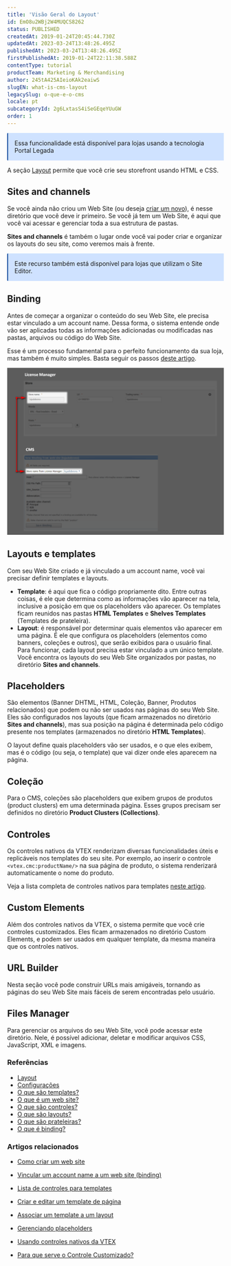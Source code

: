 ```yaml
---
title: 'Visão Geral do Layout'
id: EmO8u2WBj2W4MUQCS8262
status: PUBLISHED
createdAt: 2019-01-24T20:45:44.730Z
updatedAt: 2023-03-24T13:48:26.495Z
publishedAt: 2023-03-24T13:48:26.495Z
firstPublishedAt: 2019-01-24T22:11:38.588Z
contentType: tutorial
productTeam: Marketing & Merchandising
author: 245tA425AIeioKAk2eaiwS
slugEN: what-is-cms-layout
legacySlug: o-que-e-o-cms
locale: pt
subcategoryId: 2g6LxtasS4iSeGEqeYUuGW
order: 1
---
```


<div style="background-color:#cfe2ff; border-left: 2px solid #084298; border-top-left-radius: 2px; border-bottom-left-radius: 2px; margin-bottom: 10px; padding: 15px">
  Essa funcionalidade está disponível para lojas usando a tecnologia Portal Legada
</div>

A seção [Layout](/pt/subcategory/layout--2g6LxtasS4iSeGEqeYUuGW) permite que você crie seu storefront usando HTML e CSS.

## Sites and channels

Se você ainda não criou um Web Site (ou deseja [criar um novo](/pt/tutorial/como-criar-um-web-site)), é nesse diretório que você deve ir primeiro. Se você já tem um Web Site, é aqui que você vai acessar e gerenciar toda a sua estrutura de pastas.

**Sites and channels** é também o lugar onde você vai poder criar e organizar os layouts do seu site, como veremos mais à frente.

<div style="background-color:#cfe2ff; border-left: 2px solid #084298; border-top-left-radius: 2px; border-bottom-left-radius: 2px; margin-bottom: 10px; padding: 15px">
  Este recurso também está disponível para lojas que utilizam o Site Editor.
</div>

## Binding

Antes de começar a organizar o conteúdo do seu Web Site, ele precisa estar vinculado a um account name. Dessa forma, o sistema entende onde vão ser aplicadas todas as informações adicionadas ou modificadas nas pastas, arquivos ou código do Web Site.

Esse é um processo fundamental para o perfeito funcionamento da sua loja, mas também é muito simples. Basta seguir os passos [deste artigo](/pt/tutorial/vincular-um-account-name-a-um-website-binding).

![Binding](https://raw.githubusercontent.com/vtexdocs/help-center-content/refs/heads/main/docs/pt/tutorials/storefront/layout/o-que-e-o-cms-layout_1.png)

## Layouts e templates

Com seu Web Site criado e já vinculado a um account name, você vai precisar definir templates e layouts.

- **Template**: é aqui que fica o código propriamente dito. Entre outras coisas, é ele que determina como as informações vão aparecer na tela, inclusive a posição em que os placeholders vão aparecer. Os templates ficam reunidos nas pastas **HTML Templates** e **Shelves Templates** (Templates de prateleira).
- **Layout**: é responsável por determinar quais elementos vão aparecer em uma página. É ele que configura os placeholders (elementos como banners, coleções e outros), que serão exibidos para o usuário final. Para funcionar, cada layout precisa estar vinculado a um único template. Você encontra os layouts do seu Web Site organizados por pastas, no diretório **Sites and channels**.

## Placeholders

São elementos (Banner DHTML, HTML, Coleção, Banner, Produtos relacionados) que podem ou não ser usados nas páginas do seu Web Site. Eles são configurados nos layouts (que ficam armazenados no diretório **Sites and channels**), mas sua posição na página é determinada pelo código presente nos templates (armazenados no diretório **HTML Templates**). 

O layout define quais placeholders vão ser usados, e o que eles exibem, mas é o código (ou seja, o template) que vai dizer onde eles aparecem na página.

## Coleção
Para o CMS, coleções são placeholders que exibem grupos de produtos (product clusters) em uma determinada página. Esses grupos precisam ser definidos no diretório **Product Clusters (Collections)**.

## Controles
Os controles nativos da VTEX renderizam diversas funcionalidades úteis e replicáveis nos templates do seu site. Por exemplo, ao inserir o controle `<vtex.cmc:productName/>` na sua página de produto, o sistema renderizará automaticamente o nome do produto.

Veja a lista completa de controles nativos para templates [neste artigo](/pt/tutorial/lista-de-controles-para-templates).

## Custom Elements
Além dos controles nativos da VTEX, o sistema permite que você crie controles customizados. Eles ficam armazenados no diretório Custom Elements, e podem ser usados em qualquer template, da mesma maneira que os controles nativos.

## URL Builder
Nesta seção você pode construir URLs mais amigáveis, tornando as páginas do seu Web Site mais fáceis de serem encontradas pelo usuário.

## Files Manager
Para gerenciar os arquivos do seu Web Site, você pode acessar este diretório. Nele, é possível adicionar, deletar e modificar arquivos CSS, JavaScript, XML e imagens.

### Referências

- [Layout](/pt/subcategory/layout--2g6LxtasS4iSeGEqeYUuGW)
- [Configurações](/pt/subcategory/configuracoes-de-cms--6kovkwzMRyeOOc2iEC4suM)
- [O que são templates?](/pt/tutorial/o-que-sao-templates--4l7BQBYO9ycumsqua2CU88?&utm_source=autocomplete)
- [O que é um web site?](/pt/tutorial/o-que-e-um-web-site--5sPUdFEv9C02i0MMqqSo0U?&utm_source=autocomplete)
- [O que são controles?](/pt/tutorial/o-que-sao-controles--6e2qsk9zu8IQuyEysKweag?&utm_source=autocomplete)
- [O que são layouts?](/pt/tutorial/o-que-sao-layouts--CckPh00rZIcIUG60y8Gse?&utm_source=autocomplete)
- [O que são prateleiras?](/pt/tutorial/o-que-sao-prateleiras--28D8d6GFfuAsuAoeWC8eq0?&utm_source=autocomplete)
- [O que é binding?](/pt/tutorial/o-que-e-binding--4NcN3NJd0IeYccgWCI8O2W?&utm_source=autocomplete)

### Artigos relacionados
- [Como criar um web site](/pt/tutorial/como-criar-um-web-site)
- [Vincular um account name a um web site (binding)](/pt/tutorial/vincular-um-account-name-a-um-website-binding)
- [Lista de controles para templates](/pt/tutorial/lista-de-controles-para-templates)

- [Criar e editar um template de página](/pt/tutorial/como-criar-um-template-de-pagina--frequentlyAskedQuestions_1850)

- [Associar um template a um layout](/pt/tutorial/associando-um-template-a-um-layout--7CkgOHRj7DVbsRxyR8YQrK?&utm_source=autocomplete)

- [Gerenciando placeholders](/pt/tutorial/gerenciandoplaceholders--29Y7r9JqcWIqmGipReGLQI)

- [Usando controles nativos da VTEX](/pt/tracks/cms--2YcpgIljVaLVQYMzxQbc3z/7mGkGmo8l6wf4fXJCkWwPi?&utm_source=autocomplete)

- [Para que serve o Controle Customizado?](/pt/tutorial/what-is-the-purpose-of-the-customized-control--frequentlyAskedQuestions_627)
